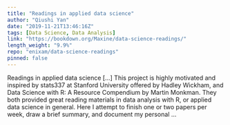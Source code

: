 ```yaml
---
title: "Readings in applied data science"
author: "Qiushi Yan"
date: "2019-11-21T13:46:16Z"
tags: [Data Science, Data Analysis]
link: "https://bookdown.org/Maxine/data-science-readings/"
length_weight: "9.9%"
repo: "enixam/data-science-readings"
pinned: false
---
```


Readings in applied data science [...] This project is highly motivated and inspired by stats337 at Stanford University offered by Hadley Wickham, and Data Science with R: A Resource Compendium by Martin Monkman. They both provided great reading materials in data analysis with R, or applied data science in general. Here I attempt to finish one or two papers per week, draw a brief summary, and document my personal ...
